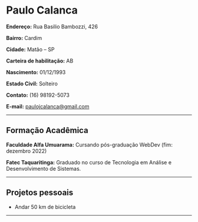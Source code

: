 # Paulo Calanca

<b>Endereço:</b> Rua Basilio Bambozzi, 426

<b>Bairro:</b> Cardim 

<b>Cidade:</b> Matão – SP

<b>Carteira de habilitação:</b> AB

<b>Nascimento:</b> 01/12/1993 

<b>Estado Civil:</b> Solteiro

<b>Contato:</b> (16) 98192-5073

<b>E-mail:</b> paulojcalanca@gmail.com

---

## Formação Acadêmica

<b>Faculdade Alfa Umuarama:</b> Cursando pós-graduação WebDev (fim: dezembro 2022)

<b>Fatec Taquaritinga:</b> Graduado no curso de Tecnologia em Análise e Desenvolvimento
de Sistemas.

---

## Projetos pessoais

<ul>
    <li>Andar 50 km de bicicleta</li>
</ul>

---